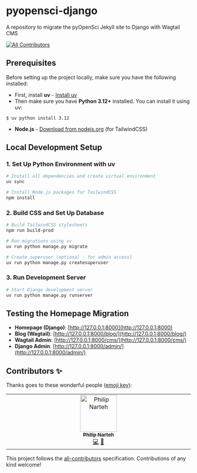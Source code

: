 # pyopensci-django

A repository to migrate the pyOpenSci Jekyll site to Django with Wagtail CMS

<!-- ALL-CONTRIBUTORS-BADGE:START - Do not remove or modify this section -->
[![All Contributors](https://img.shields.io/badge/all_contributors-1-orange.svg?style=flat-square)](#contributors-)
<!-- ALL-CONTRIBUTORS-BADGE:END -->

## Prerequisites

Before setting up the project locally, make sure you have the following installed:

- First, install **uv** - [Install uv](https://docs.astral.sh/uv/getting-started/installation/)
- Then make sure you have **Python 3.12+** installed. You can install it using uv:

```shell
$ uv python install 3.12
```
- **Node.js** - [Download from nodejs.org](https://nodejs.org/) (for TailwindCSS)

## Local Development Setup

### 1. Set Up Python Environment with uv

```bash
# Install all dependencies and create virtual environment
uv sync

# Install Node.js packages for TailwindCSS
npm install
```

### 2. Build CSS and Set Up Database

```bash
# Build TailwindCSS stylesheets
npm run build-prod

# Run migrations using uv
uv run python manage.py migrate

# Create superuser (optional - for admin access)
uv run python manage.py createsuperuser
```

### 3. Run Development Server

```bash
# Start Django development server
uv run python manage.py runserver
```

## Testing the Homepage Migration

- **Homepage (Django)**: [http://127.0.0.1:8000](http://127.0.0.1:8000)
- **Blog (Wagtail)**: [http://127.0.0.1:8000/blog/](http://127.0.0.1:8000/blog/)
- **Wagtail Admin**: [http://127.0.0.1:8000/cms/](http://127.0.0.1:8000/cms/)
- **Django Admin**: [http://127.0.0.1:8000/admin/](http://127.0.0.1:8000/admin/)

## Contributors ✨

Thanks goes to these wonderful people ([emoji key](https://allcontributors.org/docs/en/emoji-key)):

<!-- ALL-CONTRIBUTORS-LIST:START - Do not remove or modify this section -->
<!-- prettier-ignore-start -->
<!-- markdownlint-disable -->
<table>
  <tbody>
    <tr>
      <td align="center" valign="top" width="14.28%"><a href="https://www.philipnarteh.me/"><img src="https://avatars.githubusercontent.com/u/43896066?v=4?s=100" width="100px;" alt="Philip Narteh"/><br /><sub><b>Philip Narteh</b></sub></a><br /><a href="https://github.com/pyOpenSci/pyopensci-django/commits?author=Phinart98" title="Code">💻</a> <a href="https://github.com/pyOpenSci/pyopensci-django/pulls?q=is%3Apr+reviewed-by%3APhinart98" title="Reviewed Pull Requests">👀</a></td>
    </tr>
  </tbody>
</table>

<!-- markdownlint-restore -->
<!-- prettier-ignore-end -->

<!-- ALL-CONTRIBUTORS-LIST:END -->

This project follows the [all-contributors](https://github.com/all-contributors/all-contributors) specification. Contributions of any kind welcome!

